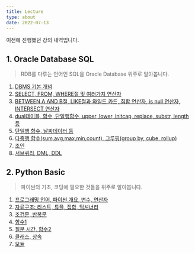 ```yaml
---
title: Lecture
type: about
date: 2022-07-13
---
```


이전에 진행했던 강의 내역입니다.

## 1. Oracle Database SQL
> RDB를 다루는 언어인 SQL을 Oracle Database 위주로 알아봅니다.
1. [DBMS 기본 개념](https://youtu.be/VdRDkmWAqIs)
2. [SELECT, FROM, WHERE절 및 여러가지 연산자](https://youtu.be/KU5UIxwoVDM)
3. [BETWEEN A AND B절, LIKE절과 와일드 카드, 집합 연산자, is null 연산자, INTERSECT 연산자](https://youtu.be/9bWTaqNoiyE)
4. [dual테이블, 함수, 단일행함수, upper, lower, initcap, replace, substr, length 등](https://youtu.be/CKQLjdCWkcg)
5. [단일행 함수, 날짜데이터 등](https://youtu.be/BRq4qnxVUus)
6. [다중행 함수(sum,avg,max,min,count), 그루핑(group by, cube, rollup)](https://youtu.be/jtMAXgI6lD8)
7. [조인](https://youtu.be/0N-teAGs7ws)
8. [서브쿼리, DML, DDL](https://youtu.be/kYH3H9bRUsg)

## 2. Python Basic
> 파이썬의 기초, 코딩에 필요한 것들을 위주로 알아봅니다.
1. [프로그래밍 언어, 파이썬 개요, 변수, 연산자](https://youtu.be/mRayT_sftrs)
2. [자료구조: 리스트, 튜플, 집합, 딕셔너리](https://youtu.be/01nMP9wrCZE)
3. [조건문, 반복문](https://youtu.be/nDxAYHrwgro)
4. [함수1](https://youtu.be/tDn4fVZRqUU)
5. [질문 시간, 함수2](https://youtu.be/OjEgc6Zv4w0)
6. [클래스, 상속](https://youtu.be/iSibumOrwF8)
7. [모듈](https://youtu.be/fZGTIV3zXVY)
